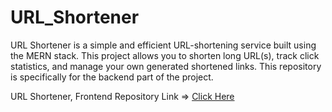 # URL_Shortener
URL Shortener is a simple and efficient URL-shortening service built using the MERN stack. This project allows you to shorten long URL(s), track click statistics, and manage your own generated shortened links. This repository is specifically for the backend part of the project. 

URL Shortener, Frontend Repository Link => [Click Here](https://github.com/GS-GauravSingh/URL_Shortener_Frontend)
